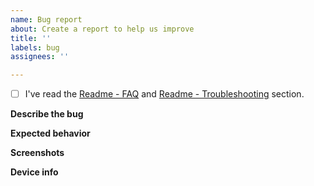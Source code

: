 ```yaml
---
name: Bug report
about: Create a report to help us improve
title: ''
labels: bug
assignees: ''

---
```


- [ ] I've read the [Readme - FAQ](https://github.com/0x5e/homebridge-tuya-platform#faq) and [Readme - Troubleshooting](https://github.com/0x5e/homebridge-tuya-platform#troubleshooting) section.

**Describe the bug**
<!-- A clear and concise description of what the bug is. -->

**Expected behavior**
<!-- A clear and concise description of what you expected to happen. -->

**Screenshots**
<!-- If applicable, add screenshots to help explain your problem. -->

**Device info**
<!-- If the issue is related to a device, please provide the device info list and debug logs. -->
